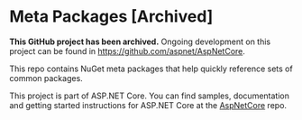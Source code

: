 Meta Packages [Archived]
========================

**This GitHub project has been archived.** Ongoing development on this project can be found in https://github.com/aspnet/AspNetCore.

This repo contains NuGet meta packages that help quickly reference sets of common packages.

This project is part of ASP.NET Core. You can find samples, documentation and getting started instructions for ASP.NET Core at the [AspNetCore](https://github.com/aspnet/AspNetCore) repo.

